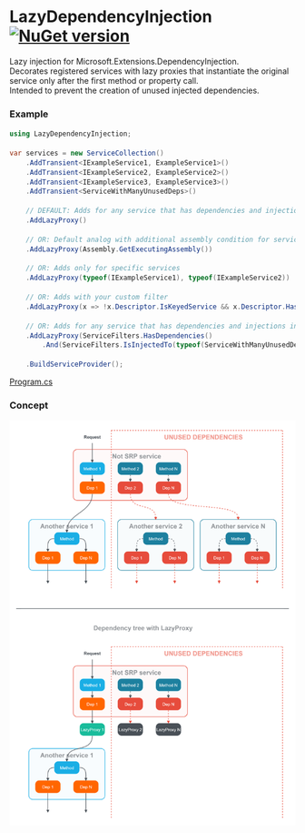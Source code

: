 # LazyDependencyInjection [![NuGet version](https://badge.fury.io/nu/LazyDependencyInjection.svg?7)](http://badge.fury.io/nu/LazyDependencyInjection)
Lazy injection for Microsoft.Extensions.DependencyInjection.\
Decorates registered services with lazy proxies that instantiate the original service only after the first method or property call.\
Intended to prevent the creation of unused injected dependencies.

### Example
```C#
using LazyDependencyInjection;

var services = new ServiceCollection()
    .AddTransient<IExampleService1, ExampleService1>()
    .AddTransient<IExampleService2, ExampleService2>()
    .AddTransient<IExampleService3, ExampleService3>()
    .AddTransient<ServiceWithManyUnusedDeps>()
     
    // DEFAULT: Adds for any service that has dependencies and injections into other services with multiple methods and dependencies
    .AddLazyProxy()
    
    // OR: Default analog with additional assembly condition for services
    .AddLazyProxy(Assembly.GetExecutingAssembly())

    // OR: Adds only for specific services
    .AddLazyProxy(typeof(IExampleService1), typeof(IExampleService2))
    
    // OR: Adds with your custom filter
    .AddLazyProxy(x => !x.Descriptor.IsKeyedService && x.Descriptor.HasDependenciesCountGreaterThan(0))

    // OR: Adds for any service that has dependencies and injections into specific services
    .AddLazyProxy(ServiceFilters.HasDependencies()
        .And(ServiceFilters.IsInjectedTo(typeof(ServiceWithManyUnusedDeps))))

    .BuildServiceProvider();
```

[Program.cs](https://github.com/mustaddon/LazyDependencyInjection/blob/main/Example/Program.cs)

### Concept
<!-- ![](https://raw.githubusercontent.com/mustaddon/LazyDependencyInjection/master/dgrm.png) -->
[<img src="https://raw.githubusercontent.com/mustaddon/LazyDependencyInjection/master/dgrm.png" />](https://app.dgrm.net/?u=https://raw.githubusercontent.com/mustaddon/LazyDependencyInjection/master/dgrm.png)
